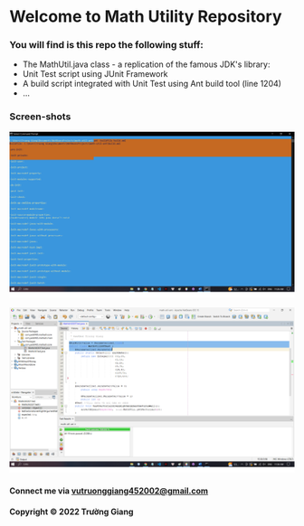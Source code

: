 # Welcome to Math Utility Repository


### You will find is this repo the following stuff:


* The MathUtil.java class - a replication of the famous JDK's library:
* Unit Test script using JUnit Framework
* A build script integrated with Unit Test using Ant build tool (line 1204)
* ...


### Screen-shots


![Build process with Ant](https://github.com/giang-cat-luong/math-util-ant/blob/main/screenshot/build-process-with-ant.png)


![DDT source with JUnit](https://github.com/giang-cat-luong/math-util-ant/blob/main/screenshot/ddt-source-using-junit.png)


#### Connect me via vutruonggiang452002@gmail.com


#### Copyright &#169; 2022 Trường Giang